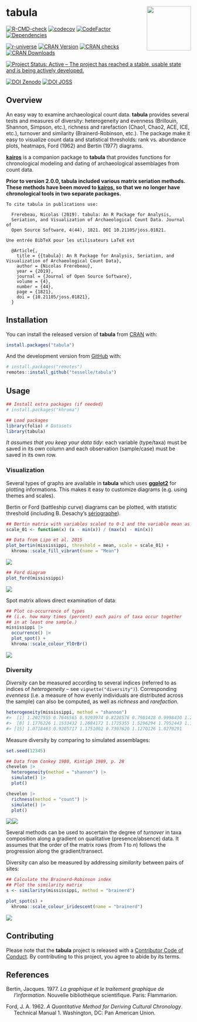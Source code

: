 
<!-- README.md is generated from README.Rmd. Please edit that file -->

# tabula <img width=120px src="man/figures/logo.png" align="right" />

<!-- badges: start -->

[![R-CMD-check](https://github.com/tesselle/tabula/workflows/R-CMD-check/badge.svg)](https://github.com/tesselle/tabula/actions)
[![codecov](https://codecov.io/gh/tesselle/tabula/branch/master/graph/badge.svg)](https://app.codecov.io/gh/tesselle/tabula)
[![CodeFactor](https://www.codefactor.io/repository/github/tesselle/tabula/badge)](https://www.codefactor.io/repository/github/tesselle/tabula)
[![Dependencies](https://tinyverse.netlify.com/badge/tabula)](https://cran.r-project.org/package=tabula)

<a href="https://tesselle.r-universe.dev" class="pkgdown-devel"><img
src="https://tesselle.r-universe.dev/badges/tabula"
alt="r-universe" /></a>
<a href="https://cran.r-project.org/package=tabula"
class="pkgdown-release"><img
src="http://www.r-pkg.org/badges/version/tabula"
alt="CRAN Version" /></a> <a
href="https://cran.r-project.org/web/checks/check_results_tabula.html"
class="pkgdown-release"><img
src="https://badges.cranchecks.info/worst/tabula.svg"
alt="CRAN checks" /></a>
<a href="https://cran.r-project.org/package=tabula"
class="pkgdown-release"><img
src="http://cranlogs.r-pkg.org/badges/tabula"
alt="CRAN Downloads" /></a>

[![Project Status: Active – The project has reached a stable, usable
state and is being actively
developed.](https://www.repostatus.org/badges/latest/active.svg)](https://www.repostatus.org/#active)

[![DOI
Zenodo](https://zenodo.org/badge/DOI/10.5281/zenodo.1489944.svg)](https://doi.org/10.5281/zenodo.1489944)
[![DOI
JOSS](https://joss.theoj.org/papers/10.21105/joss.01821/status.svg)](https://doi.org/10.21105/joss.01821)
<!-- badges: end -->

## Overview

An easy way to examine archaeological count data. **tabula** provides
several tests and measures of diversity: heterogeneity and evenness
(Brillouin, Shannon, Simpson, etc.), richness and rarefaction (Chao1,
Chao2, ACE, ICE, etc.), turnover and similarity (Brainerd-Robinson,
etc.). The package make it easy to visualize count data and statistical
thresholds: rank vs. abundance plots, heatmaps, Ford (1962) and Bertin
(1977) diagrams.

[**kairos**](https://packages.tesselle.org/kairos/) is a companion
package to **tabula** that provides functions for chronological modeling
and dating of archaeological assemblages from count data.

**Prior to version 2.0.0, tabula included various matrix seriation
methods. These methods have been moved to
[kairos](https://packages.tesselle.org/kairos/), so that we no longer
have chronological tools in two separate packages.**


    To cite tabula in publications use:

      Frerebeau, Nicolas (2019). tabula: An R Package for Analysis,
      Seriation, and Visualization of Archaeological Count Data. Journal of
      Open Source Software, 4(44), 1821. DOI 10.21105/joss.01821.

    Une entrée BibTeX pour les utilisateurs LaTeX est

      @Article{,
        title = {{tabula}: An R Package for Analysis, Seriation, and Visualization of Archaeological Count Data},
        author = {Nicolas Frerebeau},
        year = {2019},
        journal = {Journal of Open Source Software},
        volume = {4},
        number = {44},
        page = {1821},
        doi = {10.21105/joss.01821},
      }

## Installation

You can install the released version of **tabula** from
[CRAN](https://CRAN.R-project.org) with:

``` r
install.packages("tabula")
```

And the development version from [GitHub](https://github.com/) with:

``` r
# install.packages("remotes")
remotes::install_github("tesselle/tabula")
```

## Usage

``` r
## Install extra packages (if needed)
# install.packages("khroma")

## Load packages
library(folio) # Datasets
library(tabula)
```

*It assumes that you keep your data tidy*: each variable (type/taxa)
must be saved in its own column and each observation (sample/case) must
be saved in its own row.

### Visualization

Several types of graphs are available in **tabula** which uses
[**ggplot2**](https://ggplot2.tidyverse.org) for plotting informations.
This makes it easy to customize diagrams (e.g. using themes and scales).

Bertin or Ford (battleship curve) diagrams can be plotted, with
statistic threshold (including B. Desachy’s
[sériographe](https://doi.org/10.3406/pica.2004.2396)).

``` r
## Bertin matrix with variables scaled to 0-1 and the variable mean as threshold
scale_01 <- function(x) (x - min(x)) / (max(x) - min(x))

## Data from Lipo et al. 2015
plot_bertin(mississippi, threshold = mean, scale = scale_01) +
  khroma::scale_fill_vibrant(name = "Mean")
```

<img src="man/figures/README-bertin-1.png" style="display: block; margin: auto;" />

``` r
## Ford diagram
plot_ford(mississippi)
```

<img src="man/figures/README-ford-1.png" style="display: block; margin: auto;" />

Spot matrix allows direct examination of data:

``` r
## Plot co-occurrence of types
## (i.e. how many times (percent) each pairs of taxa occur together 
## in at least one sample.)
mississippi |> 
  occurrence() |> 
  plot_spot() +
  khroma::scale_colour_YlOrBr()
```

<img src="man/figures/README-plot-occ-1.png" style="display: block; margin: auto;" />

### Diversity

*Diversity* can be measured according to several indices (referred to as
indices of *heterogeneity* – see `vignette("diversity")`). Corresponding
*evenness* (i.e. a measure of how evenly individuals are distributed
across the sample) can also be computed, as well as *richness* and
*rarefaction*.

``` r
heterogeneity(mississippi, method = "shannon")
#>  [1] 1.2027955 0.7646565 0.9293974 0.8228576 0.7901428 0.9998430 1.2051989
#>  [8] 1.1776226 1.1533432 1.2884172 1.1725355 1.5296294 1.7952443 1.1627477
#> [15] 1.0718463 0.9205717 1.1751002 0.7307620 1.1270126 1.0270291
```

Measure diversity by comparing to simulated assemblages:

``` r
set.seed(12345)

## Data from Conkey 1980, Kintigh 1989, p. 28
chevelon |>
  heterogeneity(method = "shannon") |>
  simulate() |>
  plot()

chevelon |>
  richness(method = "count") |>
  simulate() |>
  plot()
```

![](man/figures/README-sample-size-1.png)![](man/figures/README-sample-size-2.png)

Several methods can be used to ascertain the degree of *turnover* in
taxa composition along a gradient on qualitative (presence/absence)
data. It assumes that the order of the matrix rows (from *1* to *n*)
follows the progression along the gradient/transect.

Diversity can also be measured by addressing *similarity* between pairs
of sites:

``` r
## Calculate the Brainerd-Robinson index
## Plot the similarity matrix
s <- similarity(mississippi, method = "brainerd")

plot_spot(s) +
  khroma::scale_colour_iridescent(name = "brainerd")
```

<img src="man/figures/README-similarity-brainerd-1.png" style="display: block; margin: auto;" />

## Contributing

Please note that the **tabula** project is released with a [Contributor
Code of Conduct](https://www.tesselle.org/conduct.html). By contributing
to this project, you agree to abide by its terms.

## References

<div id="refs" class="references csl-bib-body hanging-indent">

<div id="ref-bertin1977" class="csl-entry">

Bertin, Jacques. 1977. *La graphique et le traitement graphique de
l’information*. Nouvelle bibliothèque scientifique. Paris: Flammarion.

</div>

<div id="ref-ford1962" class="csl-entry">

Ford, J. A. 1962. *A Quantitative Method for Deriving Cultural
Chronology*. Technical Manual 1. Washington, DC: Pan American Union.

</div>

</div>
